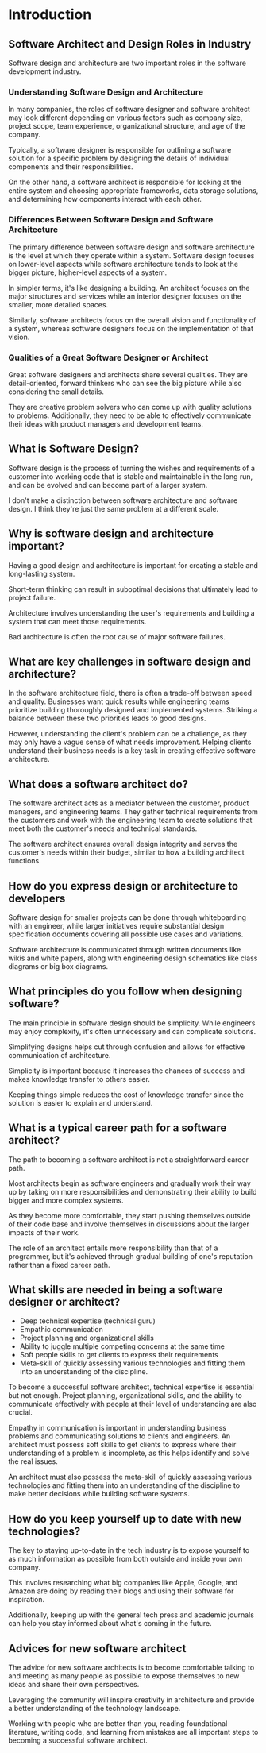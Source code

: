 # Introduction

## Software Architect and Design Roles in Industry

Software design and architecture are two important roles in the software development industry.

### Understanding Software Design and Architecture

In many companies, the roles of software designer and software architect may look different depending on various factors such as company size, project scope, team experience, organizational structure, and age of the company. 

Typically, a software designer is responsible for outlining a software solution for a specific problem by designing the details of individual components and their responsibilities. 

On the other hand, a software architect is responsible for looking at the entire system and choosing appropriate frameworks, data storage solutions, and determining how components interact with each other.


### Differences Between Software Design and Software Architecture

The primary difference between software design and software architecture is the level at which they operate within a system. Software design focuses on lower-level aspects while software architecture tends to look at the bigger picture, higher-level aspects of a system. 

In simpler terms, it's like designing a building. An architect focuses on the major structures and services while an interior designer focuses on the smaller, more detailed spaces.

Similarly, software architects focus on the overall vision and functionality of a system, whereas software designers focus on the implementation of that vision.


### Qualities of a Great Software Designer or Architect

Great software designers and architects share several qualities. They are detail-oriented, forward thinkers who can see the big picture while also considering the small details.

They are creative problem solvers who can come up with quality solutions to problems. Additionally, they need to be able to effectively communicate their ideas with product managers and development teams.


## What is Software Design?

Software design is the process of turning the wishes and requirements of a customer into working code that is stable and maintainable in the long run, and can be evolved and can become part of a larger system.

I don't make a distinction between software architecture and software design. I think they're just the same problem at a different scale. 


## Why is software design and architecture important?

Having a good design and architecture is important for creating a stable and long-lasting system.

Short-term thinking can result in suboptimal decisions that ultimately lead to project failure.

Architecture involves understanding the user's requirements and building a system that can meet those requirements.

Bad architecture is often the root cause of major software failures.


## What are key challenges in software design and architecture?

In the software architecture field, there is often a trade-off between speed and quality. Businesses want quick results while engineering teams prioritize building thoroughly designed and implemented systems. Striking a balance between these two priorities leads to good designs.

However, understanding the client's problem can be a challenge, as they may only have a vague sense of what needs improvement. Helping clients understand their business needs is a key task in creating effective software architecture.


## What does a software architect do?

The software architect acts as a mediator between the customer, product managers, and engineering teams. They gather technical requirements from the customers and work with the engineering team to create solutions that meet both the customer's needs and technical standards.

The software architect ensures overall design integrity and serves the customer's needs within their budget, similar to how a building architect functions.


## How do you express design or architecture to developers

Software design for smaller projects can be done through whiteboarding with an engineer, while larger initiatives require substantial design specification documents covering all possible use cases and variations.

Software architecture is communicated through written documents like wikis and white papers, along with engineering design schematics like class diagrams or big box diagrams.


## What principles do you follow when designing software?

The main principle in software design should be simplicity. While engineers may enjoy complexity, it's often unnecessary and can complicate solutions.

Simplifying designs helps cut through confusion and allows for effective communication of architecture.

Simplicity is important because it increases the chances of success and makes knowledge transfer to others easier.

Keeping things simple reduces the cost of knowledge transfer since the solution is easier to explain and understand.


## What is a typical career path for a software architect?

The path to becoming a software architect is not a straightforward career path.

Most architects begin as software engineers and gradually work their way up by taking on more responsibilities and demonstrating their ability to build bigger and more complex systems.

As they become more comfortable, they start pushing themselves outside of their code base and involve themselves in discussions about the larger impacts of their work.

The role of an architect entails more responsibility than that of a programmer, but it's achieved through gradual building of one's reputation rather than a fixed career path.


## What skills are needed in being a software designer or architect?

- Deep technical expertise (technical guru)
- Empathic communication
- Project planning and organizational skills
- Ability to juggle multiple competing concerns at the same time
- Soft people skills to get clients to express their requirements
- Meta-skill of quickly assessing various technologies and fitting them into an understanding of the discipline.

To become a successful software architect, technical expertise is essential but not enough. Project planning, organizational skills, and the ability to communicate effectively with people at their level of understanding are also crucial. 

Empathy in communication is important in understanding business problems and communicating solutions to clients and engineers. An architect must possess soft skills to get clients to express where their understanding of a problem is incomplete, as this helps identify and solve the real issues.

An architect must also possess the meta-skill of quickly assessing various technologies and fitting them into an understanding of the discipline to make better decisions while building software systems.


## How do you keep yourself up to date with new technologies?

The key to staying up-to-date in the tech industry is to expose yourself to as much information as possible from both outside and inside your own company.

This involves researching what big companies like Apple, Google, and Amazon are doing by reading their blogs and using their software for inspiration.

Additionally, keeping up with the general tech press and academic journals can help you stay informed about what's coming in the future.


## Advices for new software architect

The advice for new software architects is to become comfortable talking to and meeting as many people as possible to expose themselves to new ideas and share their own perspectives. 

Leveraging the community will inspire creativity in architecture and provide a better understanding of the technology landscape. 

Working with people who are better than you, reading foundational literature, writing code, and learning from mistakes are all important steps to becoming a successful software architect.